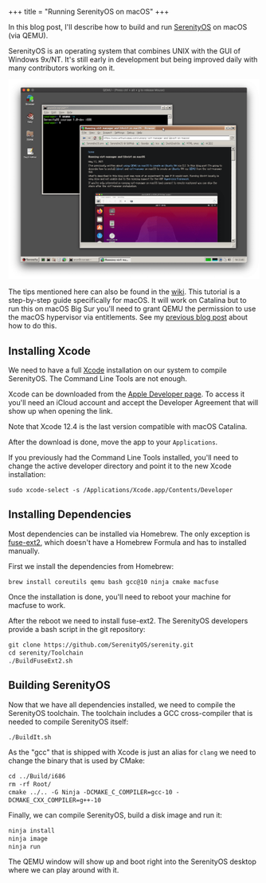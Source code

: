 +++
title = "Running SerenityOS on macOS"
+++

In this blog post, I'll describe how to build and run [SerenityOS](https://serenityos.org/) on macOS (via QEMU).

SerenityOS is an operating system that combines UNIX with the GUI of Windows 9x/NT. It's still early in development but being improved daily with many contributors working on it.

![SerenityOS Desktop](serenity-os.png)

The tips mentioned here can also be found in the [wiki](https://github.com/SerenityOS/serenity/blob/master/Documentation/BuildInstructions.md). This tutorial is a step-by-step guide specifically for macOS. It will work on Catalina but to run this on macOS Big Sur you'll need to grant QEMU the permission to use the macOS hypervisor via entitlements. See my [previous blog post](https://www.arthurkoziel.com/qemu-on-macos-big-sur/) about how to do this.

## Installing Xcode

We need to have a full [Xcode](https://developer.apple.com/xcode/) installation on our system to compile SerenityOS. The Command Line Tools are not enough.

Xcode can be downloaded from the [Apple Developer page](https://developer.apple.com/download/more/
). To access it you'll need an iCloud account and accept the Developer Agreement that will show up when opening the link.

Note that Xcode 12.4 is the last version compatible with macOS Catalina.

After the download is done, move the app to your `Applications`.

If you previously had the Command Line Tools installed, you'll need to change the
active developer directory and point it to the new Xcode installation:

```
sudo xcode-select -s /Applications/Xcode.app/Contents/Developer
```

## Installing Dependencies

Most dependencies can be installed via Homebrew. The only exception is [fuse-ext2](https://github.com/alperakcan/fuse-ext2), which doesn't have a Homebrew Formula and has to installed manually. 

First we install the dependencies from Homebrew:

```
brew install coreutils qemu bash gcc@10 ninja cmake macfuse
```

Once the installation is done, you'll need to reboot your machine for macfuse to work.

After the reboot we need to install fuse-ext2. The SerenityOS developers provide a bash
script in the git repository:

```
git clone https://github.com/SerenityOS/serenity.git
cd serenity/Toolchain
./BuildFuseExt2.sh
```

## Building SerenityOS

Now that we have all dependencies installed, we need to compile the SerenityOS
toolchain. The toolchain includes a GCC cross-compiler that is needed to compile SerenityOS itself:

```
./BuildIt.sh
```

As the "gcc" that is shipped with Xcode is just an alias for `clang` we need to change the binary that is used by CMake:

```
cd ../Build/i686
rm -rf Root/
cmake ../.. -G Ninja -DCMAKE_C_COMPILER=gcc-10 -DCMAKE_CXX_COMPILER=g++-10
```

Finally, we can compile SerenityOS, build a disk image and run it:

```
ninja install
ninja image
ninja run
```

The QEMU window will show up and boot right into the SerenityOS desktop where we
can play around with it.
